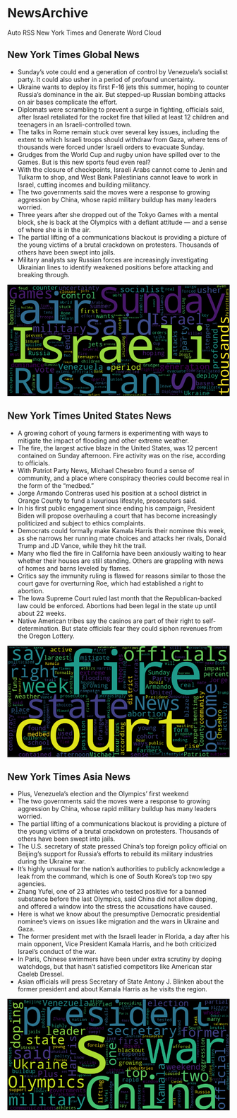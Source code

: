 # NewsArchive
Auto RSS New York Times and Generate Word Cloud

## New York Times Global News
* Sunday’s vote could end a generation of control by Venezuela’s socialist party. It could also usher in a period of profound uncertainty.
* Ukraine wants to deploy its first F-16 jets this summer, hoping to counter Russia’s dominance in the air. But stepped-up Russian bombing attacks on air bases complicate the effort.
* Diplomats were scrambling to prevent a surge in fighting, officials said, after Israel retaliated for the rocket fire that killed at least 12 children and teenagers in an Israeli-controlled town.
* The talks in Rome remain stuck over several key issues, including the extent to which Israeli troops should withdraw from Gaza, where tens of thousands were forced under Israeli orders to evacuate Sunday.
* Grudges from the World Cup and rugby union have spilled over to the Games. But is this new sports feud even real?
* With the closure of checkpoints, Israeli Arabs cannot come to Jenin and Tulkarm to shop, and West Bank Palestinians cannot leave to work in Israel, cutting incomes and building militancy.
* The two governments said the moves were a response to growing aggression by China, whose rapid military buildup has many leaders worried.
* Three years after she dropped out of the Tokyo Games with a mental block, she is back at the Olympics with a defiant attitude — and a sense of where she is in the air.
* The partial lifting of a communications blackout is providing a picture of the young victims of a brutal crackdown on protesters. Thousands of others have been swept into jails.
* Military analysts say Russian forces are increasingly investigating Ukrainian lines to identify weakened positions before attacking and breaking through.

![Global](./global.png)
## New York Times United States News
* A growing cohort of young farmers is experimenting with ways to mitigate the impact of flooding and other extreme weather.
* The fire, the largest active blaze in the United States, was 12 percent contained on Sunday afternoon. Fire activity was on the rise, according to officials.
* With Patriot Party News, Michael Chesebro found a sense of community, and a place where conspiracy theories could become real in the form of the “medbed.”
* Jorge Armando Contreras used his position at a school district in Orange County to fund a luxurious lifestyle, prosecutors said.
* In his first public engagement since ending his campaign, President Biden will propose overhauling a court that has become increasingly politicized and subject to ethics complaints.
* Democrats could formally make Kamala Harris their nominee this week, as she narrows her running mate choices and attacks her rivals, Donald Trump and JD Vance, while they hit the trail.
* Many who fled the fire in California have been anxiously waiting to hear whether their houses are still standing. Others are grappling with news of homes and barns leveled by flames.
* Critics say the immunity ruling is flawed for reasons similar to those the court gave for overturning Roe, which had established a right to abortion.
* The Iowa Supreme Court ruled last month that the Republican-backed law could be enforced. Abortions had been legal in the state up until about 22 weeks.
* Native American tribes say the casinos are part of their right to self-determination. But state officials fear they could siphon revenues from the Oregon Lottery.

![US](./usnews.png)
## New York Times Asia News
* Plus, Venezuela’s election and the Olympics’ first weekend
* The two governments said the moves were a response to growing aggression by China, whose rapid military buildup has many leaders worried.
* The partial lifting of a communications blackout is providing a picture of the young victims of a brutal crackdown on protesters. Thousands of others have been swept into jails.
* The U.S. secretary of state pressed China’s top foreign policy official on Beijing’s support for Russia’s efforts to rebuild its military industries during the Ukraine war.
* It’s highly unusual for the nation’s authorities to publicly acknowledge a leak from the command​, which is one of South Korea’s top two spy agencies.
* Zhang Yufei, one of 23 athletes who tested positive for a banned substance before the last Olympics, said China did not allow doping, and offered a window into the stress the accusations have caused.
* Here is what we know about the presumptive Democratic presidential nominee’s views on issues like migration and the wars in Ukraine and Gaza.
* The former president met with the Israeli leader in Florida, a day after his main opponent, Vice President Kamala Harris, and he both criticized Israel’s conduct of the war.
* In Paris, Chinese swimmers have been under extra scrutiny by doping watchdogs, but that hasn’t satisfied competitors like American star Caeleb Dressel.
* Asian officials will press Secretary of State Antony J. Blinken about the former president and about Kamala Harris as he visits the region.

![Asian](./asian.png)
